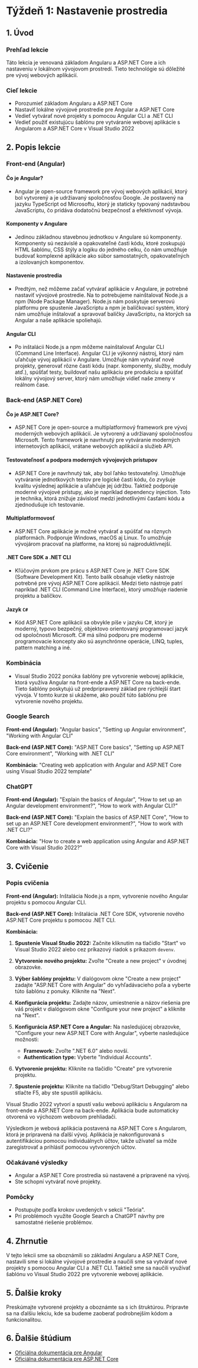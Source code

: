 # Týždeň 1: Nastavenie prostredia

## 1. Úvod

### Prehľad lekcie

Táto lekcia je venovaná základom Angularu a ASP.NET Core a ich nastaveniu v lokálnom vývojovom prostredí. Tieto technológie sú dôležité pre vývoj webových aplikácií.

### Cieľ lekcie

- Porozumieť základom Angularu a ASP.NET Core
- Nastaviť lokálne vývojové prostredie pre Angular a ASP.NET Core
- Vedieť vytvárať nové projekty s pomocou Angular CLI a .NET CLI
- Vedieť použiť existujúcu šablónu pre vytváranie webovej aplikácie s Angularom a ASP.NET Core v Visual Studio 2022

## 2. Popis lekcie

### Front-end (Angular)

#### Čo je Angular?

- Angular je open-source framework pre vývoj webových aplikácií, ktorý bol vytvorený a je udržiavaný spoločnosťou Google. Je postavený na jazyku TypeScript od Microsoftu, ktorý je staticky typovaný nadstavbou JavaScriptu, čo pridáva dodatočnú bezpečnosť a efektívnosť vývoja.

#### Komponenty v Angulare

- Jedinou základnou stavebnou jednotkou v Angulare sú komponenty. Komponenty sú nezávislé a opakovateľné časti kódu, ktoré zoskupujú HTML šablónu, CSS štýly a logiku do jedného celku, čo nám umožňuje budovať komplexné aplikácie ako súbor samostatných, opakovateľných a izolovaných komponentov.

#### Nastavenie prostredia

- Predtým, než môžeme začať vytvárať aplikácie v Angulare, je potrebné nastaviť vývojové prostredie. Na to potrebujeme nainštalovať Node.js a npm (Node Package Manager). Node.js nám poskytuje serverovú platformu pre spustenie JavaScriptu a npm je balíčkovací systém, ktorý nám umožňuje inštalovať a spravovať balíčky JavaScriptu, na ktorých sa Angular a naše aplikácie spoliehajú.

#### Angular CLI

- Po inštalácii Node.js a npm môžeme nainštalovať Angular CLI (Command Line Interface). Angular CLI je výkonný nástroj, ktorý nám uľahčuje vývoj aplikácií v Angulare. Umožňuje nám vytvárať nové projekty, generovať rôzne časti kódu (napr. komponenty, služby, moduly atď.), spúšťať testy, buildovať našu aplikáciu pre produkciu a spúšťať lokálny vývojový server, ktorý nám umožňuje vidieť naše zmeny v reálnom čase.

### Back-end (ASP.NET Core)

#### Čo je ASP.NET Core?

- ASP.NET Core je open-source a multiplatformový framework pre vývoj moderných webových aplikácií. Je vytvorený a udržiavaný spoločnosťou Microsoft. Tento framework je navrhnutý pre vytváranie moderných internetových aplikácií, vrátane webových aplikácií a služieb API.

#### Testovateľnosť a podpora moderných vývojových prístupov

- ASP.NET Core je navrhnutý tak, aby bol ľahko testovateľný. Umožňuje vytváranie jednotkových testov pre logické časti kódu, čo zvyšuje kvalitu výslednej aplikácie a uľahčuje jej údržbu. Taktiež podporuje moderné vývojové prístupy, ako je napríklad dependency injection. Toto je technika, ktorá znižuje závislosť medzi jednotlivými časťami kódu a zjednodušuje ich testovanie.

#### Multiplatformovosť

- ASP.NET Core aplikácie je možné vytvárať a spúšťať na rôznych platformách. Podporuje Windows, macOS aj Linux. To umožňuje vývojárom pracovať na platforme, na ktorej sú najproduktívnejší.

#### .NET Core SDK a .NET CLI

- Kľúčovým prvkom pre prácu s ASP.NET Core je .NET Core SDK (Software Development Kit). Tento balík obsahuje všetky nástroje potrebné pre vývoj ASP.NET Core aplikácií. Medzi tieto nástroje patrí napríklad .NET CLI (Command Line Interface), ktorý umožňuje riadenie projektu a balíčkov.

#### Jazyk `C#`

- Kód ASP.NET Core aplikácií sa obvykle píše v jazyku C#, ktorý je moderný, typovo bezpečný, objektovo orientovaný programovací jazyk od spoločnosti Microsoft. C# má silnú podporu pre moderné programovacie koncepty ako sú asynchrónne operácie, LINQ, tuples, pattern matching a iné.

### Kombinácia

- Visual Studio 2022 ponúka šablóny pre vytvorenie webovej aplikácie, ktorá využíva Angular na front-ende a ASP.NET Core na back-ende. Tieto šablóny poskytujú už predpripravený základ pre rýchlejší štart vývoja. V tomto kurze si ukážeme, ako použiť túto šablónu pre vytvorenie nového projektu.

### Google Search

**Front-end (Angular):** "Angular basics", "Setting up Angular environment", "Working with Angular CLI"

**Back-end (ASP.NET Core):** "ASP.NET Core basics", "Setting up ASP.NET Core environment", "Working with .NET CLI"

**Kombinácia:** "Creating web application with Angular and ASP.NET Core using Visual Studio 2022 template"

### ChatGPT

**Front-end (Angular):** "Explain the basics of Angular", "How to set up an Angular development environment?", "How to work with Angular CLI?"

**Back-end (ASP.NET Core):** "Explain the basics of ASP.NET Core", "How to set up an ASP.NET Core development environment?", "How to work with .NET CLI?"

**Kombinácia:** "How to create a web application using Angular and ASP.NET Core with Visual Studio 2022?"

## 3. Cvičenie

### Popis cvičenia

**Front-end (Angular):** Inštalácia Node.js a npm, vytvorenie nového Angular projektu s pomocou Angular CLI.

**Back-end (ASP.NET Core):** Inštalácia .NET Core SDK, vytvorenie nového ASP.NET Core projektu s pomocou .NET CLI.

**Kombinácia:**

1. **Spustenie Visual Studio 2022:** Začnite kliknutím na tlačidlo "Start" vo Visual Studio 2022 alebo cez príkazový riadok s príkazom `devenv`.

2. **Vytvorenie nového projektu:** Zvoľte "Create a new project" v úvodnej obrazovke.

3. **Výber šablóny projektu:** V dialógovom okne "Create a new project" zadajte "ASP.NET Core with Angular" do vyhľadávacieho poľa a vyberte túto šablónu z ponuky. Kliknite na "Next".

4. **Konfigurácia projektu:** Zadajte názov, umiestnenie a názov riešenia pre váš projekt v dialógovom okne "Configure your new project" a kliknite na "Next".

5. **Konfigurácia ASP.NET Core a Angular:** Na nasledujúcej obrazovke, "Configure your new ASP.NET Core with Angular", vyberte nasledujúce možnosti:
   - **Framework:** Zvoľte ".NET 6.0" alebo novší.
   - **Authentication type:** Vyberte "Individual Accounts".

6. **Vytvorenie projektu:** Kliknite na tlačidlo "Create" pre vytvorenie projektu.

7. **Spustenie projektu:** Kliknite na tlačidlo "Debug/Start Debugging" alebo stlačte F5, aby ste spustili aplikáciu.

Visual Studio 2022 vytvorí a spustí vašu webovú aplikáciu s Angularom na front-ende a ASP.NET Core na back-ende. Aplikácia bude automaticky otvorená vo výchozom webovom prehliadači.

Výsledkom je webová aplikácia postavená na ASP.NET Core s Angularom, ktorá je pripravená na ďalší vývoj. Aplikácia je nakonfigurovaná s autentifikáciou pomocou individuálnych účtov, takže užívateľ sa môže zaregistrovať a prihlásiť pomocou vytvorených účtov.

### Očakávané výsledky

- Angular a ASP.NET Core prostredia sú nastavené a pripravené na vývoj.
- Ste schopní vytvárať nové projekty.

### Pomôcky

- Postupujte podľa krokov uvedených v sekcii "Teória".
- Pri problémoch využite Google Search a ChatGPT návrhy pre samostatné riešenie problémov.

## 4. Zhrnutie

V tejto lekcii sme sa oboznámili so základmi Angularu a ASP.NET Core, nastavili sme si lokálne vývojové prostredie a naučili sme sa vytvárať nové projekty s pomocou Angular CLI a .NET CLI. Taktiež sme sa naučili využívať šablónu vo Visual Studio 2022 pre vytvorenie webovej aplikácie.

## 5. Ďalšie kroky

Preskúmajte vytvorené projekty a oboznámte sa s ich štruktúrou. Pripravte sa na ďalšiu lekciu, kde sa budeme zaoberať podrobnejším kódom a funkcionalitou.

## 6. Ďalšie štúdium

- [Oficiálna dokumentácia pre Angular](https://angular.io/docs)
- [Oficiálna dokumentácia pre ASP.NET Core](https://docs.microsoft.com/en-us/aspnet/core/?view=aspnetcore-5.0)
